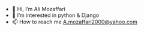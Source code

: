 - 👋 Hi, I’m Ali Mozaffari
- 👀 I’m interested in  python & Django
- 📫 How to reach me  A.mozaffari2000@yahoo.com

<!---
AliMozaffri/AliMozaffri is a ✨ special ✨ repository because its `README.md` (this file) appears on your GitHub profile.
You can click the Preview link to take a look at your changes.
--->
